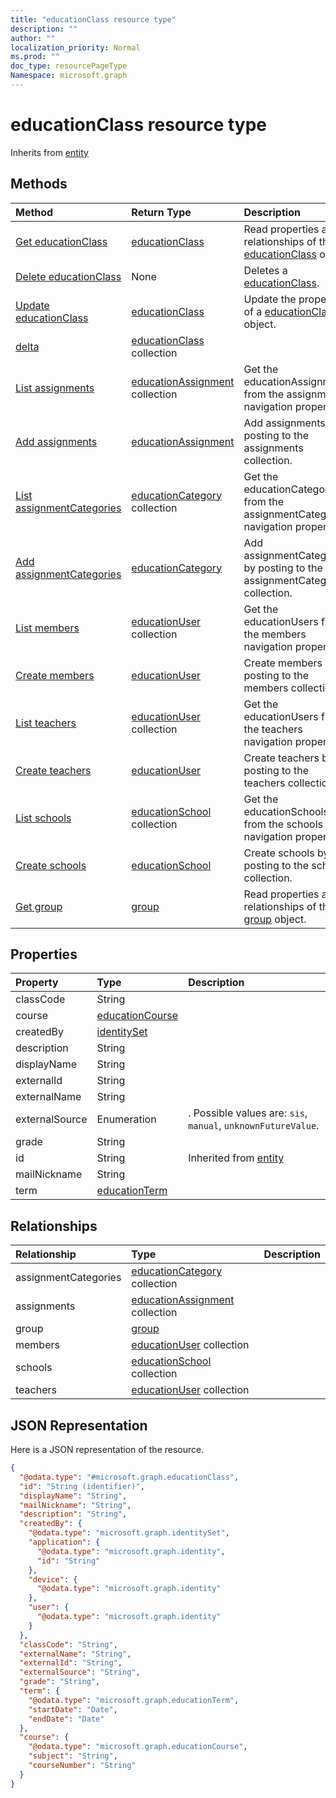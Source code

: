 ```yaml
---
title: "educationClass resource type"
description: ""
author: ""
localization_priority: Normal
ms.prod: ""
doc_type: resourcePageType
Namespace: microsoft.graph
---
```



# educationClass resource type




Inherits from [entity](../resources/entity.md)

## Methods
|Method|Return Type|Description|
|:---|:---|:---|
|[Get educationClass](../api/educationclass-get.md)|[educationClass](../resources/educationClass.md)|Read properties and relationships of the [educationClass](../resources/educationclass.md) object.|
|[Delete educationClass](../api/educationclass-delete.md)|None|Deletes a [educationClass](../resources/educationclass.md).|
|[Update educationClass](../api/educationclass-update.md)|[educationClass](../resources/educationClass.md)|Update the properties of a [educationClass](../resources/educationclass.md) object.|
|[delta](../api/educationclass-delta.md)|[educationClass](../resources/educationClass.md) collection||
|[List assignments](../api/educationclass-list-assignments.md)|[educationAssignment](../resources/educationAssignment.md) collection|Get the educationAssignments from the assignments navigation property.|
|[Add assignments](../api/educationclass-post-assignments.md)|[educationAssignment](../resources/educationAssignment.md)|Add assignments by posting to the assignments collection.|
|[List assignmentCategories](../api/educationclass-list-assignmentcategories.md)|[educationCategory](../resources/educationCategory.md) collection|Get the educationCategories from the assignmentCategories navigation property.|
|[Add assignmentCategories](../api/educationclass-post-assignmentcategories.md)|[educationCategory](../resources/educationCategory.md)|Add assignmentCategories by posting to the assignmentCategories collection.|
|[List members](../api/educationclass-list-members.md)|[educationUser](../resources/educationUser.md) collection|Get the educationUsers from the members navigation property.|
|[Create members](../api/educationclass-post-members.md)|[educationUser](../resources/educationUser.md)|Create members by posting to the members collection.|
|[List teachers](../api/educationclass-list-teachers.md)|[educationUser](../resources/educationUser.md) collection|Get the educationUsers from the teachers navigation property.|
|[Create teachers](../api/educationclass-post-teachers.md)|[educationUser](../resources/educationUser.md)|Create teachers by posting to the teachers collection.|
|[List schools](../api/educationclass-list-schools.md)|[educationSchool](../resources/educationSchool.md) collection|Get the educationSchools from the schools navigation property.|
|[Create schools](../api/educationclass-post-schools.md)|[educationSchool](../resources/educationSchool.md)|Create schools by posting to the schools collection.|
|[Get group](../api/group-get.md)|[group](../resources/group.md)|Read properties and relationships of the [group](../resources/group.md) object.|

## Properties
|Property|Type|Description|
|:---|:---|:---|
|classCode|String||
|course|[educationCourse](../resources/educationCourse.md)||
|createdBy|[identitySet](../resources/identitySet.md)||
|description|String||
|displayName|String||
|externalId|String||
|externalName|String||
|externalSource|Enumeration|. Possible values are: `sis`, `manual`, `unknownFutureValue`.|
|grade|String||
|id|String| Inherited from [entity](../resources/entity.md)|
|mailNickname|String||
|term|[educationTerm](../resources/educationTerm.md)||

## Relationships
|Relationship|Type|Description|
|:---|:---|:---|
|assignmentCategories|[educationCategory](../resources/educationCategory.md) collection||
|assignments|[educationAssignment](../resources/educationAssignment.md) collection||
|group|[group](../resources/group.md)||
|members|[educationUser](../resources/educationUser.md) collection||
|schools|[educationSchool](../resources/educationSchool.md) collection||
|teachers|[educationUser](../resources/educationUser.md) collection||

## JSON Representation
Here is a JSON representation of the resource.
<!-- {
  "blockType": "resource",
  "keyProperty": "id",
  "@odata.type": "microsoft.graph.educationClass",
  "baseType": "microsoft.graph.entity",
  "openType": false
}
-->
``` json
{
  "@odata.type": "#microsoft.graph.educationClass",
  "id": "String (identifier)",
  "displayName": "String",
  "mailNickname": "String",
  "description": "String",
  "createdBy": {
    "@odata.type": "microsoft.graph.identitySet",
    "application": {
      "@odata.type": "microsoft.graph.identity",
      "id": "String"
    },
    "device": {
      "@odata.type": "microsoft.graph.identity"
    },
    "user": {
      "@odata.type": "microsoft.graph.identity"
    }
  },
  "classCode": "String",
  "externalName": "String",
  "externalId": "String",
  "externalSource": "String",
  "grade": "String",
  "term": {
    "@odata.type": "microsoft.graph.educationTerm",
    "startDate": "Date",
    "endDate": "Date"
  },
  "course": {
    "@odata.type": "microsoft.graph.educationCourse",
    "subject": "String",
    "courseNumber": "String"
  }
}
```

